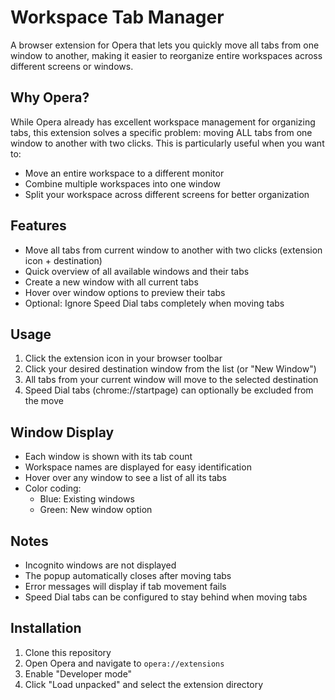 # Workspace Tab Manager

A browser extension for Opera that lets you quickly move all tabs from one window to another, making it easier to reorganize entire workspaces across different screens or windows.

## Why Opera?

While Opera already has excellent workspace management for organizing tabs, this extension solves a specific problem: moving ALL tabs from one window to another with two clicks. This is particularly useful when you want to:

- Move an entire workspace to a different monitor
- Combine multiple workspaces into one window
- Split your workspace across different screens for better organization

## Features

- Move all tabs from current window to another with two clicks (extension icon + destination)
- Quick overview of all available windows and their tabs
- Create a new window with all current tabs
- Hover over window options to preview their tabs
- Optional: Ignore Speed Dial tabs completely when moving tabs

## Usage

1. Click the extension icon in your browser toolbar
2. Click your desired destination window from the list (or "New Window")
3. All tabs from your current window will move to the selected destination
4. Speed Dial tabs (chrome://startpage) can optionally be excluded from the move

## Window Display

- Each window is shown with its tab count
- Workspace names are displayed for easy identification
- Hover over any window to see a list of all its tabs
- Color coding:
  - Blue: Existing windows
  - Green: New window option

## Notes

- Incognito windows are not displayed
- The popup automatically closes after moving tabs
- Error messages will display if tab movement fails
- Speed Dial tabs can be configured to stay behind when moving tabs

## Installation

1. Clone this repository
2. Open Opera and navigate to `opera://extensions`
3. Enable "Developer mode"
4. Click "Load unpacked" and select the extension directory
